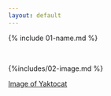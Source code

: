 ```yaml
---
layout: default
---
```

{% include 01-name.md %}

<br>

{%includes/02-image.md %}
<br>

[Image of Yaktocat](https://octodex.github.com/images/yaktocat.png)

